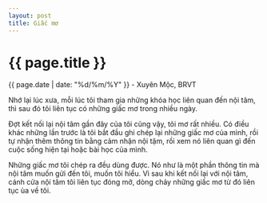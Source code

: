 ```yaml
---
layout: post
title: Giấc mơ
---
```


{{ page.title }}
================
<p class="meta">{{ page.date | date: "%d/%m/%Y" }} - Xuyên Mộc, BRVT</p>

Nhớ lại lúc xưa, mỗi lúc tôi tham gia những khóa học liên quan đến nội tâm, thì sau đó tôi liên tục có những giấc mơ trong nhiều ngày. 

Đợt kết nối lại nội tâm gần đây của tôi cũng vậy, tôi mơ rất nhiều. Có điều khác những lần trước là tôi bắt đầu ghi chép lại những giấc mơ của mình, rồi tự nhận thêm thông tin bằng cảm nhận nội tậm, rồi xem nó liên quan gì đến cuộc sống hiện tại hoặc bài học của mình.

Những giấc mơ tôi chép ra đều dùng được. Nó như là một phần thông tin mà nội tâm muốn gửi đến tôi, muốn tôi hiểu. Vì sau khi kết nối lại với nội tâm, cánh cửa nội tâm tôi liên tục đóng mở, dòng chảy những giấc mơ từ đó liên tục ùa về tôi. 
